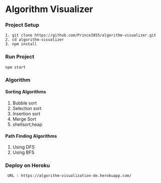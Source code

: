 # Algorithm Visualizer

### Project Setup
```
1. git clone https://github.com/Prince3855/algorithm-visualizer.git
2. cd algorithm-visualizer
3. npm install
```

### Run Project
```
npm start
```

### Algorithm
#### Sorting Algorithms
1. Bubble sort
2. Selection sort
3. Insertion sort
4. Merge Sort
5. shellsort,heap

#### Path Finding Algorithms
1. Using DFS
2. Using BFS

### Deploy on Heroku
```
 URL : https://algorithm-visualization-de.herokuapp.com/
``` 
